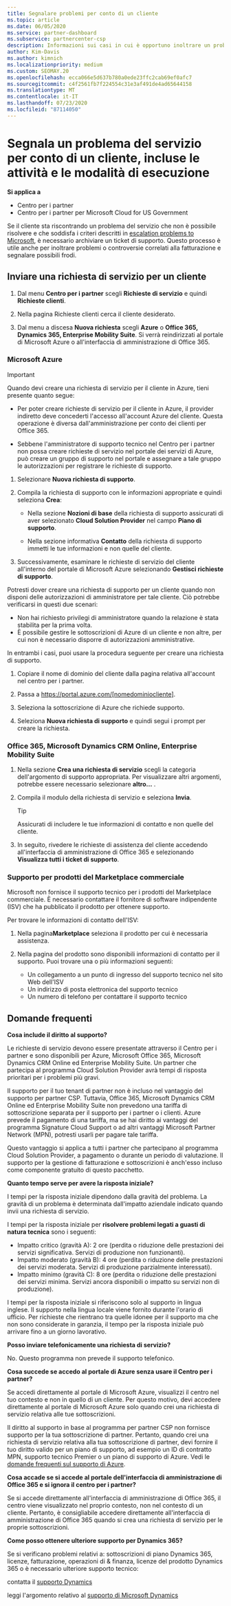 ```yaml
---
title: Segnalare problemi per conto di un cliente
ms.topic: article
ms.date: 06/05/2020
ms.service: partner-dashboard
ms.subservice: partnercenter-csp
description: Informazioni sui casi in cui è opportuno inoltrare un problema del servizio clienti a Microsoft e come archiviare un ticket di supporto.
author: Kim-Davis
ms.author: kimnich
ms.localizationpriority: medium
ms.custom: SEOMAY.20
ms.openlocfilehash: ecca066e5d637b780a0ede23ffc2cab69ef0afc7
ms.sourcegitcommit: c4f2561fb7f224554c31e3af491de4ad65644158
ms.translationtype: MT
ms.contentlocale: it-IT
ms.lasthandoff: 07/23/2020
ms.locfileid: "87114050"
---
```

# <a name="report-a-service-problem-on-behalf-of-a-customer---including-when-and-how-to-do-so"></a>Segnala un problema del servizio per conto di un cliente, incluse le attività e le modalità di esecuzione

**Si applica a**

- Centro per i partner
- Centro per i partner per Microsoft Cloud for US Government

Se il cliente sta riscontrando un problema del servizio che non è possibile risolvere e che soddisfa i criteri descritti in [escalation problems to Microsoft](escalate-problems-to-microsoft.md), è necessario archiviare un ticket di supporto. Questo processo è utile anche per inoltrare problemi o controversie correlati alla fatturazione e segnalare possibili frodi.

## <a name="submit-a-service-request-for-a-customer"></a>Inviare una richiesta di servizio per un cliente

1. Dal menu **Centro per i partner** scegli **Richieste di servizio** e quindi **Richieste clienti**. 

2. Nella pagina Richieste clienti cerca il cliente desiderato.

3. Dal menu a discesa **Nuova richiesta** scegli **Azure** o **Office 365, Dynamics 365, Enterprise Mobility Suite**. Si verrà reindirizzati al portale di Microsoft Azure o all'interfaccia di amministrazione di Office 365.

### <a name="microsoft-azure"></a>Microsoft Azure

> [!IMPORTANT]
> Quando devi creare una richiesta di servizio per il cliente in Azure, tieni presente quanto segue:
>
>- Per poter creare richieste di servizio per il cliente in Azure, il provider indiretto deve concederti l'accesso all'account Azure del cliente. Questa operazione è diversa dall'amministrazione per conto dei clienti per Office 365.
>
>- Sebbene l'amministratore di supporto tecnico nel Centro per i partner non possa creare richieste di servizio nel portale dei servizi di Azure, può creare un gruppo di supporto nel portale e assegnare a tale gruppo le autorizzazioni per registrare le richieste di supporto.

1. Selezionare **Nuova richiesta di supporto**.

2. Compila la richiesta di supporto con le informazioni appropriate e quindi seleziona **Crea**:

   - Nella sezione **Nozioni di base** della richiesta di supporto assicurati di aver selezionato **Cloud Solution Provider** nel campo **Piano di supporto**.

   - Nella sezione informativa **Contatto** della richiesta di supporto immetti le tue informazioni e non quelle del cliente.

3. Successivamente, esaminare le richieste di servizio del cliente all'interno del portale di Microsoft Azure selezionando **Gestisci richieste di supporto**.

Potresti dover creare una richiesta di supporto per un cliente quando non disponi delle autorizzazioni di amministratore per tale cliente. Ciò potrebbe verificarsi in questi due scenari:

- Non hai richiesto privilegi di amministratore quando la relazione è stata stabilita per la prima volta.
- È possibile gestire le sottoscrizioni di Azure di un cliente e non altre, per cui non è necessario disporre di autorizzazioni amministrative.
 
In entrambi i casi, puoi usare la procedura seguente per creare una richiesta di supporto. 

1. Copiare il nome di dominio del cliente dalla pagina relativa all'account nel centro per i partner.

2. Passa a https://portal.azure.com/[nomedominiocliente]. 

3. Seleziona la sottoscrizione di Azure che richiede supporto.

4. Seleziona **Nuova richiesta di supporto** e quindi segui i prompt per creare la richiesta. 

 
### <a name="office-365-microsoft-dynamics-crm-online-enterprise-mobility-suite"></a>Office 365, Microsoft Dynamics CRM Online, Enterprise Mobility Suite

1. Nella sezione **Crea una richiesta di servizio** scegli la categoria dell'argomento di supporto appropriata. Per visualizzare altri argomenti, potrebbe essere necessario selezionare **altro...** .    

2. Compila il modulo della richiesta di servizio e seleziona **Invia**.

   > [!TIP]
   > Assicurati di includere le tue informazioni di contatto e non quelle del cliente.

3. In seguito, rivedere le richieste di assistenza del cliente accedendo all'interfaccia di amministrazione di Office 365 e selezionando **Visualizza tutti i ticket di supporto**.

### <a name="support-for-commercial-marketplace-products"></a>Supporto per prodotti del Marketplace commerciale

Microsoft non fornisce il supporto tecnico per i prodotti del Marketplace commerciale. È necessario contattare il fornitore di software indipendente (ISV) che ha pubblicato il prodotto per ottenere supporto.

Per trovare le informazioni di contatto dell'ISV:

1.  Nella pagina**Marketplace** seleziona il prodotto per cui è necessaria assistenza.

2.  Nella pagina del prodotto sono disponibili informazioni di contatto per il supporto. Puoi trovare una o più informazioni seguenti:

    - Un collegamento a un punto di ingresso del supporto tecnico nel sito Web dell'ISV
    - Un indirizzo di posta elettronica del supporto tecnico
    - Un numero di telefono per contattare il supporto tecnico

## <a name="faq"></a>Domande frequenti

**Cosa include il diritto al supporto?**

Le richieste di servizio devono essere presentate attraverso il Centro per i partner e sono disponibili per Azure, Microsoft Office 365, Microsoft Dynamics CRM Online ed Enterprise Mobility Suite. Un partner che partecipa al programma Cloud Solution Provider avrà tempi di risposta prioritari per i problemi più gravi.

Il supporto per il tuo tenant di partner non è incluso nel vantaggio del supporto per partner CSP. Tuttavia, Office 365, Microsoft Dynamics CRM Online ed Enterprise Mobility Suite non prevedono una tariffa di sottoscrizione separata per il supporto per i partner o i clienti. Azure prevede il pagamento di una tariffa, ma se hai diritto ai vantaggi del programma Signature Cloud Support o ad altri vantaggi Microsoft Partner Network (MPN), potresti usarli per pagare tale tariffa.

Questo vantaggio si applica a tutti i partner che partecipano al programma Cloud Solution Provider, a pagamento o durante un periodo di valutazione. Il supporto per la gestione di fatturazione e sottoscrizioni è anch'esso incluso come componente gratuito di questo pacchetto.

**Quanto tempo serve per avere la risposta iniziale?**

I tempi per la risposta iniziale dipendono dalla gravità del problema. La gravità di un problema è determinata dall'impatto aziendale indicato quando invii una richiesta di servizio.

I tempi per la risposta iniziale per **risolvere problemi legati a guasti di natura tecnica** sono i seguenti:

- Impatto critico (gravità A): 2 ore (perdita o riduzione delle prestazioni dei servizi significativa. Servizi di produzione non funzionanti).
- Impatto moderato (gravità B): 4 ore (perdita o riduzione delle prestazioni dei servizi moderata. Servizi di produzione parzialmente interessati).
- Impatto minimo (gravità C): 8 ore (perdita o riduzione delle prestazioni dei servizi minima. Servizi ancora disponibili o impatto su servizi non di produzione).

I tempi per la risposta iniziale si riferiscono solo al supporto in lingua inglese. Il supporto nella lingua locale viene fornito durante l'orario di ufficio.
Per richieste che rientrano tra quelle idonee per il supporto ma che non sono considerate in garanzia, il tempo per la risposta iniziale può arrivare fino a un giorno lavorativo.

**Posso inviare telefonicamente una richiesta di servizio?**

No. Questo programma non prevede il supporto telefonico.

**Cosa succede se accedo al portale di Azure senza usare il Centro per i partner?**

Se accedi direttamente al portale di Microsoft Azure, visualizzi il centro nel tuo contesto e non in quello di un cliente. Per questo motivo, devi accedere direttamente al portale di Microsoft Azure solo quando crei una richiesta di servizio relativa alle tue sottoscrizioni.

Il diritto al supporto in base al programma per partner CSP non fornisce supporto per la tua sottoscrizione di partner. Pertanto, quando crei una richiesta di servizio relativa alla tua sottoscrizione di partner, devi fornire il tuo diritto valido per un piano di supporto, ad esempio un ID di contratto MPN, supporto tecnico Premier o un piano di supporto di Azure. Vedi le [domande frequenti sul supporto di Azure](https://go.microsoft.com/fwlink/?LinkId=717532).

**Cosa accade se si accede al portale dell'interfaccia di amministrazione di Office 365 e si ignora il centro per i partner?**

Se si accede direttamente all'interfaccia di amministrazione di Office 365, il centro viene visualizzato nel proprio contesto, non nel contesto di un cliente. Pertanto, è consigliabile accedere direttamente all'interfaccia di amministrazione di Office 365 quando si crea una richiesta di servizio per le proprie sottoscrizioni.

**Come posso ottenere ulteriore supporto per Dynamics 365?**

Se si verificano problemi relativi a: sottoscrizioni di piano Dynamics 365, licenze, fatturazione, operazioni di & finanza, licenze del prodotto Dynamics 365 o è necessario ulteriore supporto tecnico:
 
contatta il [supporto Dynamics](https://docs.microsoft.com/dynamics365/customer-engagement/admin/contact-technical-support)

leggi l'argomento relativo al [supporto di Microsoft Dynamics](https://support.microsoft.com/help/4052881/faq-microsoft-dynamics-365-for-unified-operations-iur)
